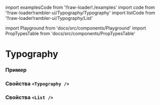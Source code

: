 import examplesCode from '!!raw-loader!./examples'
import code from '!!raw-loader!rambler-ui/Typography/Typography'
import listCode from '!!raw-loader!rambler-ui/Typography/List'

import Playground from 'docs/src/components/Playground'
import PropTypesTable from 'docs/src/components/PropTypesTable'

# Typography

### Пример
<Playground code={examplesCode} />

### Свойства `<Typography />`
<PropTypesTable code={code} />

### Свойства `<List />`
<PropTypesTable code={listCode} />
